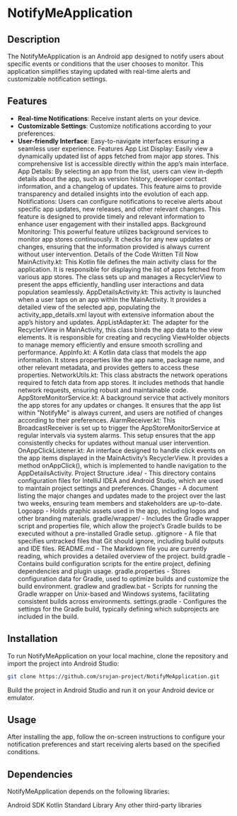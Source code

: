 # NotifyMeApplication

## Description
The NotifyMeApplication is an Android app designed to notify users about specific events or conditions that the user chooses to monitor. This application simplifies staying updated with real-time alerts and customizable notification settings.

## Features
- **Real-time Notifications**: Receive instant alerts on your device.
- **Customizable Settings**: Customize notifications according to your preferences.
- **User-friendly Interface**: Easy-to-navigate interfaces ensuring a seamless user experience.
Features
App List Display: Easily view a dynamically updated list of apps fetched from major app stores. This comprehensive list is accessible directly within the app’s main interface.
App Details: By selecting an app from the list, users can view in-depth details about the app, such as version history, developer contact information, and a changelog of updates. This feature aims to provide transparency and detailed insights into the evolution of each app.
Notifications: Users can configure notifications to receive alerts about specific app updates, new releases, and other relevant changes. This feature is designed to provide timely and relevant information to enhance user engagement with their installed apps.
Background Monitoring: This powerful feature utilizes background services to monitor app stores continuously. It checks for any new updates or changes, ensuring that the information provided is always current without user intervention.
Details of the Code Written Till Now
MainActivity.kt: This Kotlin file defines the main activity class for the application. It is responsible for displaying the list of apps fetched from various app stores. The class sets up and manages a RecyclerView to present the apps efficiently, handling user interactions and data population seamlessly.
AppDetailsActivity.kt: This activity is launched when a user taps on an app within the MainActivity. It provides a detailed view of the selected app, populating the activity_app_details.xml layout with extensive information about the app’s history and updates.
AppListAdapter.kt: The adapter for the RecyclerView in MainActivity, this class binds the app data to the view elements. It is responsible for creating and recycling ViewHolder objects to manage memory efficiently and ensure smooth scrolling and performance.
AppInfo.kt: A Kotlin data class that models the app information. It stores properties like the app name, package name, and other relevant metadata, and provides getters to access these properties.
NetworkUtils.kt: This class abstracts the network operations required to fetch data from app stores. It includes methods that handle network requests, ensuring robust and maintainable code.
AppStoreMonitorService.kt: A background service that actively monitors the app stores for any updates or changes. It ensures that the app list within "NotifyMe" is always current, and users are notified of changes according to their preferences.
AlarmReceiver.kt: This BroadcastReceiver is set up to trigger the AppStoreMonitorService at regular intervals via system alarms. This setup ensures that the app consistently checks for updates without manual user intervention.
OnAppClickListener.kt: An interface designed to handle click events on the app items displayed in the MainActivity’s RecyclerView. It provides a method onAppClick(), which is implemented to handle navigation to the AppDetailsActivity.
Project Structure
.idea/ - This directory contains configuration files for IntelliJ IDEA and Android Studio, which are used to maintain project settings and preferences.
Changes - A document listing the major changes and updates made to the project over the last two weeks, ensuring team members and stakeholders are up-to-date.
Logoapp - Holds graphic assets used in the app, including logos and other branding materials.
gradle/wrapper/ - Includes the Gradle wrapper script and properties file, which allow the project’s Gradle builds to be executed without a pre-installed Gradle setup.
.gitignore - A file that specifies untracked files that Git should ignore, including build outputs and IDE files.
README.md - The Markdown file you are currently reading, which provides a detailed overview of the project.
build.gradle - Contains build configuration scripts for the entire project, defining dependencies and plugin usage.
gradle.properties - Stores configuration data for Gradle, used to optimize builds and customize the build environment.
gradlew and gradlew.bat - Scripts for running the Gradle wrapper on Unix-based and Windows systems, facilitating consistent builds across environments.
settings.gradle - Configures the settings for the Gradle build, typically defining which subprojects are included in the build.
## Installation
To run NotifyMeApplication on your local machine, clone the repository and import the project into Android Studio:
```bash
git clone https://github.com/srujan-project/NotifyMeApplication.git
```
Build the project in Android Studio and run it on your Android device or emulator.

## Usage
After installing the app, follow the on-screen instructions to configure your notification preferences and start receiving alerts based on the specified conditions.

## Dependencies
NotifyMeApplication depends on the following libraries:

Android SDK
Kotlin Standard Library
Any other third-party libraries
